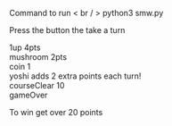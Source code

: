 Command to run < br / >
python3 smw.py

Press the button the take a turn

1up 4pts  
mushroom 2pts  
coin 1  
yoshi adds 2 extra points each turn!  
courseClear 10  
gameOver  

To win get over 20 points
